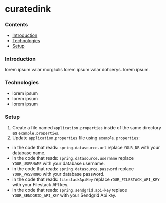 # curatedink

### Contents
- [Introduction](#introduction)
- [Technologies](#technologies)
- [Setup](#setup)

### Introduction
lorem ipsum valar morghulis lorem ipsum valar dohaerys.
lorem ipsum.


### Technologies
- lorem ipsum
- lorem ipsum
- lorem ipsum

### Setup
1. Create a file named ```application.properties``` inside of the same directory as ```example.properties```.
2. Update ```application.properties``` file using ```example.properties```:
- in the code that reads: ```spring.datasource.url``` replace ```YOUR_DB``` with your database name.
- in the code that reads: ```spring.datasource.username``` replace ```YOUR_USERNAME``` with your database username.
- in the code that reads: ```spring.datasource.password``` replace ```YOUR_PASSWORD``` with your database password.
- in the code that reads: ```filestackApiKey``` replace ```YOUR_FILESTACK_API_KEY``` with your Filestack API key.
- in the code that reads: ```spring.sendgrid.api-key``` replace ```YOUR_SENDGRID_API_KEY``` with your Sendgrid Api key.
